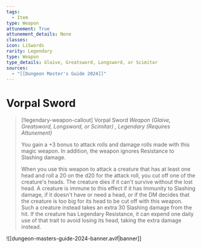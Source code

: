 ```yaml
---
tags:
  - Item
type: Weapon
attunement: True
attunement_details: None
classes:
icon: LiSwords
rarity: Legendary
type: Weapon
type_details: Glaive, Greatsword, Longsword, or Scimitar
sources: 
  - "[[Dungeon Master's Guide 2024]]"
---
```

# Vorpal Sword
>[!legendary-weapon-callout] Vorpal Sword
>_Weapon (Glaive, Greatsword, Longsword, or Scimitar) , Legendary (Requires Attunement)_
>
>You gain a +3 bonus to attack rolls and damage rolls made with this magic weapon. In addition, the weapon ignores Resistance to Slashing damage.
>
>When you use this weapon to attack a creature that has at least one head and roll a 20 on the d20 for the attack roll, you cut off one of the creature's heads. The creature dies if it can't survive without the lost head. A creature is immune to this effect if it has Immunity to Slashing damage, if it doesn't have or need a head, or if the DM decides that the creature is too big for its head to be cut off with this weapon. Such a creature instead takes an extra 30 Slashing damage from the hit. If the creature has Legendary Resistance, it can expend one daily use of that trait to avoid losing its head, taking the extra damage instead.
>
>


![[dungeon-masters-guide-2024-banner.avif|banner]]